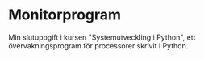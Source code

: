 # Monitorprogram
Min slutuppgift i kursen "Systemutveckling i Python", ett övervakningsprogram för processorer skrivit i Python.
